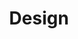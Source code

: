 ---
layout: gallery

title: Design

menu_control: Portfolio

desc: Lorem ipsum dolor sit amet, consectetur adipisicing elit, sed do eiusmod tempor incididunt ut labore et dolore magna aliqua. Ut enim ad minim veniam, quis nostrud exercitation ullamco laboris nisi ut aliquip ex ea commodo consequat. Duis aute irure dolor in reprehenderit in voluptate velit esse cillum dolore eu fugiat nulla pariatur. Excepteur sint occaecat cupidatat non proident, sunt in culpa qui officia deserunt mollit anim id est laborum.

images:
  - url: /imgs/design/title.jpg
    th_url: /imgs/design/title_thumb.jpg
  - url: /imgs/design/paris_mus.jpg
    th_url: /imgs/design/paris_mus_thumb.jpg
---